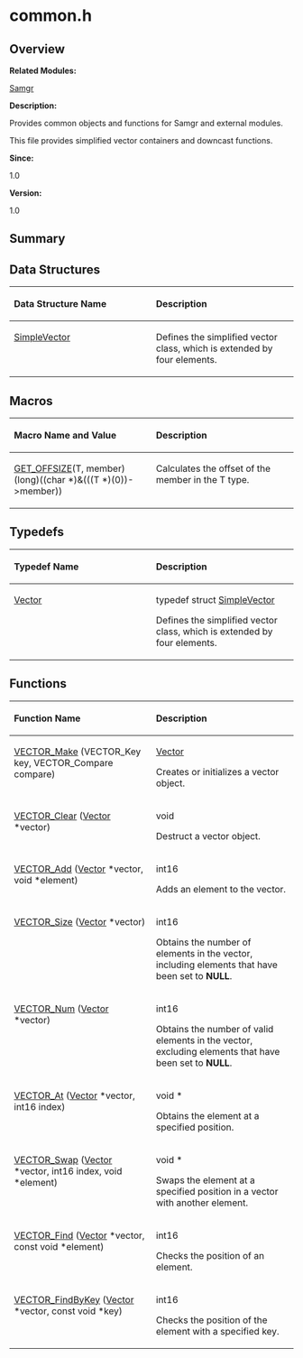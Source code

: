 # common.h<a name="EN-US_TOPIC_0000001054748147"></a>

## **Overview**<a name="section917562391090253"></a>

**Related Modules:**

[Samgr](samgr.md)

**Description:**

Provides common objects and functions for Samgr and external modules. 

This file provides simplified vector containers and downcast functions. 

**Since:**

1.0

**Version:**

1.0

## **Summary**<a name="section207963847090253"></a>

## Data Structures<a name="nested-classes"></a>

<a name="table1041402256090253"></a>
<table><thead align="left"><tr id="row575764760090253"><th class="cellrowborder" valign="top" width="50%" id="mcps1.1.3.1.1"><p id="p1958633150090253"><a name="p1958633150090253"></a><a name="p1958633150090253"></a>Data Structure Name</p>
</th>
<th class="cellrowborder" valign="top" width="50%" id="mcps1.1.3.1.2"><p id="p607088803090253"><a name="p607088803090253"></a><a name="p607088803090253"></a>Description</p>
</th>
</tr>
</thead>
<tbody><tr id="row176264653090253"><td class="cellrowborder" valign="top" width="50%" headers="mcps1.1.3.1.1 "><p id="p1672025839090253"><a name="p1672025839090253"></a><a name="p1672025839090253"></a><a href="simplevector.md">SimpleVector</a></p>
</td>
<td class="cellrowborder" valign="top" width="50%" headers="mcps1.1.3.1.2 "><p id="p126749333090253"><a name="p126749333090253"></a><a name="p126749333090253"></a>Defines the simplified vector class, which is extended by four elements. </p>
</td>
</tr>
</tbody>
</table>

## Macros<a name="define-members"></a>

<a name="table1823955663090253"></a>
<table><thead align="left"><tr id="row153689233090253"><th class="cellrowborder" valign="top" width="50%" id="mcps1.1.3.1.1"><p id="p448270990090253"><a name="p448270990090253"></a><a name="p448270990090253"></a>Macro Name and Value</p>
</th>
<th class="cellrowborder" valign="top" width="50%" id="mcps1.1.3.1.2"><p id="p1451378623090253"><a name="p1451378623090253"></a><a name="p1451378623090253"></a>Description</p>
</th>
</tr>
</thead>
<tbody><tr id="row796156066090253"><td class="cellrowborder" valign="top" width="50%" headers="mcps1.1.3.1.1 "><p id="p1196137381090253"><a name="p1196137381090253"></a><a name="p1196137381090253"></a><a href="samgr.md#gab094855efe05ae51eaaf3e0ddf0346cc">GET_OFFSIZE</a>(T, member)   (long)((char *)&amp;(((T *)(0))-&gt;member))</p>
</td>
<td class="cellrowborder" valign="top" width="50%" headers="mcps1.1.3.1.2 "><p id="p541446860090253"><a name="p541446860090253"></a><a name="p541446860090253"></a>Calculates the offset of the member in the T type. </p>
</td>
</tr>
</tbody>
</table>

## Typedefs<a name="typedef-members"></a>

<a name="table1075790323090253"></a>
<table><thead align="left"><tr id="row625798343090253"><th class="cellrowborder" valign="top" width="50%" id="mcps1.1.3.1.1"><p id="p1982495866090253"><a name="p1982495866090253"></a><a name="p1982495866090253"></a>Typedef Name</p>
</th>
<th class="cellrowborder" valign="top" width="50%" id="mcps1.1.3.1.2"><p id="p1812322960090253"><a name="p1812322960090253"></a><a name="p1812322960090253"></a>Description</p>
</th>
</tr>
</thead>
<tbody><tr id="row1288084268090253"><td class="cellrowborder" valign="top" width="50%" headers="mcps1.1.3.1.1 "><p id="p170812912090253"><a name="p170812912090253"></a><a name="p170812912090253"></a><a href="samgr.md#ga255ca81c214b8a94a90f786ceef94514">Vector</a></p>
</td>
<td class="cellrowborder" valign="top" width="50%" headers="mcps1.1.3.1.2 "><p id="p1998565861090253"><a name="p1998565861090253"></a><a name="p1998565861090253"></a>typedef struct <a href="simplevector.md">SimpleVector</a> </p>
<p id="p1600376810090253"><a name="p1600376810090253"></a><a name="p1600376810090253"></a>Defines the simplified vector class, which is extended by four elements. </p>
</td>
</tr>
</tbody>
</table>

## Functions<a name="func-members"></a>

<a name="table1931269751090253"></a>
<table><thead align="left"><tr id="row951551819090253"><th class="cellrowborder" valign="top" width="50%" id="mcps1.1.3.1.1"><p id="p72149921090253"><a name="p72149921090253"></a><a name="p72149921090253"></a>Function Name</p>
</th>
<th class="cellrowborder" valign="top" width="50%" id="mcps1.1.3.1.2"><p id="p466152835090253"><a name="p466152835090253"></a><a name="p466152835090253"></a>Description</p>
</th>
</tr>
</thead>
<tbody><tr id="row910526754090253"><td class="cellrowborder" valign="top" width="50%" headers="mcps1.1.3.1.1 "><p id="p1120587951090253"><a name="p1120587951090253"></a><a name="p1120587951090253"></a><a href="samgr.md#gae790345f8a2863c143bfee4bab3fb6d7">VECTOR_Make</a> (VECTOR_Key key, VECTOR_Compare compare)</p>
</td>
<td class="cellrowborder" valign="top" width="50%" headers="mcps1.1.3.1.2 "><p id="p1925406323090253"><a name="p1925406323090253"></a><a name="p1925406323090253"></a><a href="samgr.md#ga255ca81c214b8a94a90f786ceef94514">Vector</a> </p>
<p id="p430206460090253"><a name="p430206460090253"></a><a name="p430206460090253"></a>Creates or initializes a vector object. </p>
</td>
</tr>
<tr id="row2135362259090253"><td class="cellrowborder" valign="top" width="50%" headers="mcps1.1.3.1.1 "><p id="p1349790793090253"><a name="p1349790793090253"></a><a name="p1349790793090253"></a><a href="samgr.md#gaebfe9ac38f2667d61bf39420aa8e7035">VECTOR_Clear</a> (<a href="samgr.md#ga255ca81c214b8a94a90f786ceef94514">Vector</a> *vector)</p>
</td>
<td class="cellrowborder" valign="top" width="50%" headers="mcps1.1.3.1.2 "><p id="p345664392090253"><a name="p345664392090253"></a><a name="p345664392090253"></a>void </p>
<p id="p579563299090253"><a name="p579563299090253"></a><a name="p579563299090253"></a>Destruct a vector object. </p>
</td>
</tr>
<tr id="row1810354472090253"><td class="cellrowborder" valign="top" width="50%" headers="mcps1.1.3.1.1 "><p id="p948554496090253"><a name="p948554496090253"></a><a name="p948554496090253"></a><a href="samgr.md#ga234ba2452c973e9fa4a8be47eaea9d06">VECTOR_Add</a> (<a href="samgr.md#ga255ca81c214b8a94a90f786ceef94514">Vector</a> *vector, void *element)</p>
</td>
<td class="cellrowborder" valign="top" width="50%" headers="mcps1.1.3.1.2 "><p id="p288447048090253"><a name="p288447048090253"></a><a name="p288447048090253"></a>int16 </p>
<p id="p632665072090253"><a name="p632665072090253"></a><a name="p632665072090253"></a>Adds an element to the vector. </p>
</td>
</tr>
<tr id="row648958554090253"><td class="cellrowborder" valign="top" width="50%" headers="mcps1.1.3.1.1 "><p id="p306425308090253"><a name="p306425308090253"></a><a name="p306425308090253"></a><a href="samgr.md#ga1432f30c136d14bc00414d883d8be3bd">VECTOR_Size</a> (<a href="samgr.md#ga255ca81c214b8a94a90f786ceef94514">Vector</a> *vector)</p>
</td>
<td class="cellrowborder" valign="top" width="50%" headers="mcps1.1.3.1.2 "><p id="p1535693346090253"><a name="p1535693346090253"></a><a name="p1535693346090253"></a>int16 </p>
<p id="p25337563090253"><a name="p25337563090253"></a><a name="p25337563090253"></a>Obtains the number of elements in the vector, including elements that have been set to <strong id="b611608716090253"><a name="b611608716090253"></a><a name="b611608716090253"></a>NULL</strong>. </p>
</td>
</tr>
<tr id="row1534092227090253"><td class="cellrowborder" valign="top" width="50%" headers="mcps1.1.3.1.1 "><p id="p1394281776090253"><a name="p1394281776090253"></a><a name="p1394281776090253"></a><a href="samgr.md#ga90523bfd48091a0135f74670076af4d5">VECTOR_Num</a> (<a href="samgr.md#ga255ca81c214b8a94a90f786ceef94514">Vector</a> *vector)</p>
</td>
<td class="cellrowborder" valign="top" width="50%" headers="mcps1.1.3.1.2 "><p id="p1505673030090253"><a name="p1505673030090253"></a><a name="p1505673030090253"></a>int16 </p>
<p id="p1555592269090253"><a name="p1555592269090253"></a><a name="p1555592269090253"></a>Obtains the number of valid elements in the vector, excluding elements that have been set to <strong id="b1728477789090253"><a name="b1728477789090253"></a><a name="b1728477789090253"></a>NULL</strong>. </p>
</td>
</tr>
<tr id="row758959612090253"><td class="cellrowborder" valign="top" width="50%" headers="mcps1.1.3.1.1 "><p id="p23069766090253"><a name="p23069766090253"></a><a name="p23069766090253"></a><a href="samgr.md#ga75210ba0bd37a38a1902c4904e61246a">VECTOR_At</a> (<a href="samgr.md#ga255ca81c214b8a94a90f786ceef94514">Vector</a> *vector, int16 index)</p>
</td>
<td class="cellrowborder" valign="top" width="50%" headers="mcps1.1.3.1.2 "><p id="p199554158090253"><a name="p199554158090253"></a><a name="p199554158090253"></a>void * </p>
<p id="p667439705090253"><a name="p667439705090253"></a><a name="p667439705090253"></a>Obtains the element at a specified position. </p>
</td>
</tr>
<tr id="row193217981090253"><td class="cellrowborder" valign="top" width="50%" headers="mcps1.1.3.1.1 "><p id="p1971292744090253"><a name="p1971292744090253"></a><a name="p1971292744090253"></a><a href="samgr.md#ga7f435d33ba61d145de9d5892b68a0eda">VECTOR_Swap</a> (<a href="samgr.md#ga255ca81c214b8a94a90f786ceef94514">Vector</a> *vector, int16 index, void *element)</p>
</td>
<td class="cellrowborder" valign="top" width="50%" headers="mcps1.1.3.1.2 "><p id="p459827829090253"><a name="p459827829090253"></a><a name="p459827829090253"></a>void * </p>
<p id="p2025902525090253"><a name="p2025902525090253"></a><a name="p2025902525090253"></a>Swaps the element at a specified position in a vector with another element. </p>
</td>
</tr>
<tr id="row367732658090253"><td class="cellrowborder" valign="top" width="50%" headers="mcps1.1.3.1.1 "><p id="p1351171885090253"><a name="p1351171885090253"></a><a name="p1351171885090253"></a><a href="samgr.md#gaabc5b0eda1ee6889411e6dacb233cb07">VECTOR_Find</a> (<a href="samgr.md#ga255ca81c214b8a94a90f786ceef94514">Vector</a> *vector, const void *element)</p>
</td>
<td class="cellrowborder" valign="top" width="50%" headers="mcps1.1.3.1.2 "><p id="p1028569945090253"><a name="p1028569945090253"></a><a name="p1028569945090253"></a>int16 </p>
<p id="p934240726090253"><a name="p934240726090253"></a><a name="p934240726090253"></a>Checks the position of an element. </p>
</td>
</tr>
<tr id="row243034961090253"><td class="cellrowborder" valign="top" width="50%" headers="mcps1.1.3.1.1 "><p id="p470465466090253"><a name="p470465466090253"></a><a name="p470465466090253"></a><a href="samgr.md#gac65bc6dc959a90d95dff93368abd97c7">VECTOR_FindByKey</a> (<a href="samgr.md#ga255ca81c214b8a94a90f786ceef94514">Vector</a> *vector, const void *key)</p>
</td>
<td class="cellrowborder" valign="top" width="50%" headers="mcps1.1.3.1.2 "><p id="p453944916090253"><a name="p453944916090253"></a><a name="p453944916090253"></a>int16 </p>
<p id="p1406605495090253"><a name="p1406605495090253"></a><a name="p1406605495090253"></a>Checks the position of the element with a specified key. </p>
</td>
</tr>
</tbody>
</table>

